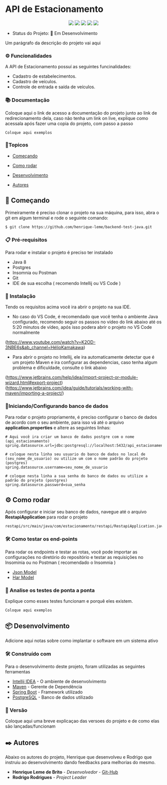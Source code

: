 # API de Estacionamento

<p align="center">
  <img src="https://img.shields.io/badge/Java-ED8B00?style=for-the-badge&logo=java&logoColor=white"/>
  <img src="https://img.shields.io/badge/Spring-6DB33F?style=for-the-badge&logo=spring&logoColor=white"/>
  <img src="https://img.shields.io/badge/PostgreSQL-316192?style=for-the-badge&logo=postgresql&logoColor=white"/>
  <img src="http://img.shields.io/static/v1?label=TESTES&message=%3E100&color=GREEN&style=for-the-badge"/>
   <img src="http://img.shields.io/static/v1?label=STATUS&message=EM%20DESENVOLVIMENTO&color=RED&style=for-the-badge"/>
   
</p>

- Status do Projeto: 🔧 Em Desenvolvimento

Um parágrafo da descrição do projeto vai aqui

### ⚙️ Funcionalidades

A API de Estacionamento possuí as seguintes funcinalidades:

- Cadastro de estabelecimentos.
- Cadastro de veículos.
- Controle de entrada e saída de veículos.

### 📚 Documentação

Coloque aqui o link de acesso a documentação do projeto junto ao link de redirecionamento dela, caso não tenha um link on live, explique como acessala após fazer uma copia do projeto, com passo a passo

```
Coloque aqui exemplos
```

### 📝Topicos

- [Começando](#-começando)

- [Como rodar](#%EF%B8%8F-como-rodar)

- [Desenvolvimento](#-desenvolvimento)

- [Autores](#%EF%B8%8F-autores)

## 🚀 Começando

Primeiramente é preciso clonar o projeto na sua máquina, para isso, abra o git em algum terminal e rode o seguinte comando:
```
$ git clone https://github.com/henrique-leme/backend-test-java.git
```

### 📋 Pré-requisitos

Para rodar e instalar o projeto é preciso ter instalado
- Java 8
- Postgres
- Insomnia ou Postman
- Git 
- IDE de sua escolha ( recomendo Intellij ou VS Code )

### 🔧 Instalação

Tendo os requisitos acima você ira abrir o projeto na sua IDE.

- No caso do VS Code, é recomendado que você tenha o ambiente Java configurado, recomendo seguir os passos no vídeo do link abaixo até os 5:20 minutos de vídeo, após isso podera abrir o projeto no VS Code normalmente

(https://www.youtube.com/watch?v=K2OD-3NBE6s&ab_channel=HélioKamakawa) 

- Para abrir o projeto no Intellij, ele ira automaticamente detectar que é um projeto Maven e ira configurar as dependencias, caso tenha algum problema e dificuldade, consulte o link abaixo

(https://www.jetbrains.com/help/idea/import-project-or-module-wizard.html#export-project)
(https://www.jetbrains.com/idea/guide/tutorials/working-with-maven/importing-a-project/)




### 🔌Iniciando/Configurando banco de dados

Para rodar o projeto propriamente, é preciso configurar o banco de dados de acordo com o seu ambiente, para isso vá até o arquivo **application.properties** e altere as seguintes linhas:

```
# Aqui você ira criar um banco de dados postgre com o nome (api_estacionamento)
spring.datasource.url=jdbc:postgresql://localhost:5432/api_estacionamento

# coloque nesta linha seu usuario do banco de dados no local de (seu_nome_de_usuario) ou utilize um com o nome padrão do projeto (postgres)
spring.datasource.username=seu_nome_de_usuario

# coloque nesta linha a sua senha do banco de dados ou utilize a padrão do projeto (postgres)
spring.datasource.password=sua_senha 
```

## ⚙️ Como rodar

Após configurar e iniciar seu banco de dados, navegue até o arquivo **RestapiApplication** para rodar o projeto

```
restapi/src/main/java/com/estacionamento/restapi/RestapiApplication.java
```

### 🛠 Como testar os end-points

Para rodar os endpoints e testar as rotas, você pode importar as configurações no diretório do repositório e testar as requisições no Insominia ou no Postman ( recomendado o Insomnia )

- [Json Model]()
- [Har Model]()

### 🔩 Analise os testes de ponta a ponta

Explique como esses testes funcionam e porquê eles existem.

```
Coloque aqui exemplos
```

## 📦 Desenvolvimento

Adicione aqui notas sobre como implantar o software em um sistema ativo

### 🛠️ Construído com

Para o desenvolvimento deste projeto, foram utilizadas as seguintes ferramentas

- [Intellij IDEA](https://www.jetbrains.com/pt-br/idea/) - O ambiente de desenvolvimento
- [Maven](https://maven.apache.org/) - Gerente de Dependência
- [Spring Boot](https://spring.io/projects/spring-boot) - Framework utilizado
- [PostgreSQL](https://www.postgresql.org) - Banco de dados utilizado

### 📌 Versão

Coloque aqui uma breve explicaçao das versoes do projeto e de como elas são lançadas/funcionam

## ✒️ Autores

Abaixo os autores do projeto, Henrique que desenvolveu e Rodrigo que instruiu  ao desenvolvimento dando feedbacks para melhorias do mesmo.
- **Henrique Leme de Brito** - _Desenvolvedor_ - [Git-Hub](https://github.com/henrique-leme)
- **Rodrigo Rodrigues** - _Project Leader_ 


